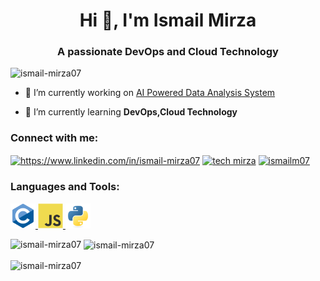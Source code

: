<h1 align="center">Hi 👋, I'm Ismail Mirza</h1>
<h3 align="center">A passionate DevOps and Cloud Technology</h3>

<p align="left"> <img src="https://komarev.com/ghpvc/?username=ismail-mirza07&label=Profile%20views&color=0e75b6&style=flat" alt="ismail-mirza07" /> </p>

- 🔭 I’m currently working on [AI Powered Data Analysis System](https://internship.ineuron.ai/project/invite/Ai-Powered-Data-Analysis-System/447802e4-30df-43c5-a41d-e27122c38240)

- 🌱 I’m currently learning **DevOps,Cloud Technology**

<h3 align="left">Connect with me:</h3>
<p align="left">
<a href="https://linkedin.com/in/https://www.linkedin.com/in/ismail-mirza07" target="blank"><img align="center" src="https://raw.githubusercontent.com/rahuldkjain/github-profile-readme-generator/master/src/images/icons/Social/linked-in-alt.svg" alt="https://www.linkedin.com/in/ismail-mirza07" height="30" width="40" /></a>
<a href="https://www.youtube.com/c/tech mirza" target="blank"><img align="center" src="https://raw.githubusercontent.com/rahuldkjain/github-profile-readme-generator/master/src/images/icons/Social/youtube.svg" alt="tech mirza" height="30" width="40" /></a>
<a href="https://www.leetcode.com/ismailm07" target="blank"><img align="center" src="https://raw.githubusercontent.com/rahuldkjain/github-profile-readme-generator/master/src/images/icons/Social/leet-code.svg" alt="ismailm07" height="30" width="40" /></a>
</p>

<h3 align="left">Languages and Tools:</h3>
<p align="left"> <a href="https://www.cprogramming.com/" target="_blank" rel="noreferrer"> <img src="https://raw.githubusercontent.com/devicons/devicon/master/icons/c/c-original.svg" alt="c" width="40" height="40"/> </a> <a href="https://developer.mozilla.org/en-US/docs/Web/JavaScript" target="_blank" rel="noreferrer"> <img src="https://raw.githubusercontent.com/devicons/devicon/master/icons/javascript/javascript-original.svg" alt="javascript" width="40" height="40"/> </a> <a href="https://www.python.org" target="_blank" rel="noreferrer"> <img src="https://raw.githubusercontent.com/devicons/devicon/master/icons/python/python-original.svg" alt="python" width="40" height="40"/> </a> </p>

<p><img align="left" src="https://github-readme-stats.vercel.app/api/top-langs?username=ismail-mirza07&show_icons=true&locale=en&layout=compact" alt="ismail-mirza07" /></p>

<p>&nbsp;<img align="center" src="https://github-readme-stats.vercel.app/api?username=ismail-mirza07&show_icons=true&locale=en" alt="ismail-mirza07" /></p>

<p><img align="center" src="https://github-readme-streak-stats.herokuapp.com/?user=ismail-mirza07&" alt="ismail-mirza07" /></p>
